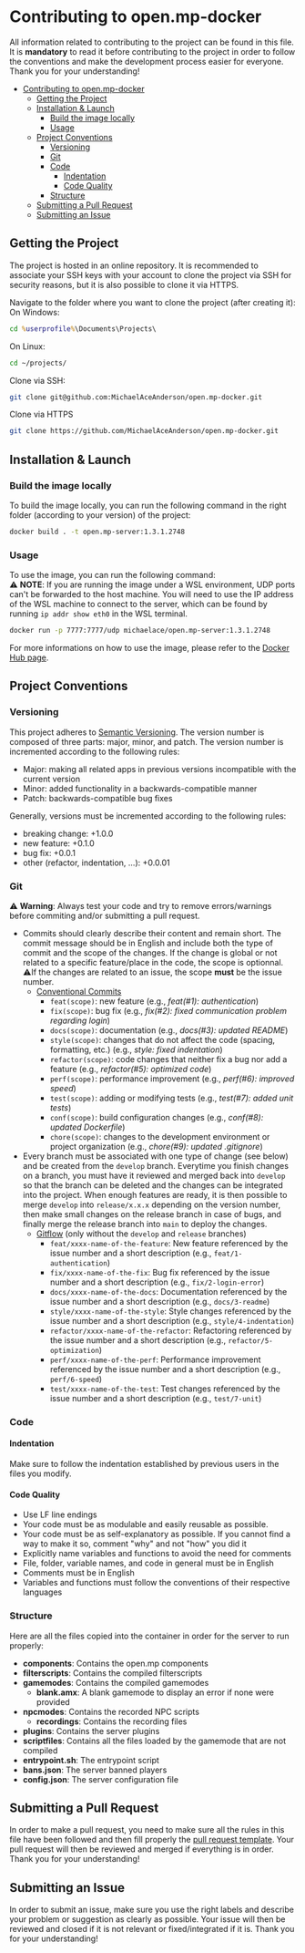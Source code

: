 # Contributing to open.mp-docker

All information related to contributing to the project can be found in this file. It is **mandatory** to read it before contributing to the project in order to follow the conventions and make the development process easier for everyone. Thank you for your understanding!

- [Contributing to open.mp-docker](#contributing-to-openmp-docker)
  - [Getting the Project](#getting-the-project)
  - [Installation \& Launch](#installation--launch)
    - [Build the image locally](#build-the-image-locally)
    - [Usage](#usage)
  - [Project Conventions](#project-conventions)
    - [Versioning](#versioning)
    - [Git](#git)
    - [Code](#code)
      - [Indentation](#indentation)
      - [Code Quality](#code-quality)
    - [Structure](#structure)
  - [Submitting a Pull Request](#submitting-a-pull-request)
  - [Submitting an Issue](#submitting-an-issue)

## Getting the Project

The project is hosted in an online repository. It is recommended to associate your SSH keys with your account to clone the project via SSH for security reasons, but it is also possible to clone it via HTTPS.

Navigate to the folder where you want to clone the project (after creating it):  
On Windows:

```bat
cd %userprofile%\Documents\Projects\
```

On Linux:

```bash
cd ~/projects/
```

Clone via SSH:  

```bash
git clone git@github.com:MichaelAceAnderson/open.mp-docker.git
```

Clone via HTTPS

```bash
git clone https://github.com/MichaelAceAnderson/open.mp-docker.git
```

## Installation & Launch

### Build the image locally

To build the image locally, you can run the following command in the right folder (according to your version) of the project:

```bash
docker build . -t open.mp-server:1.3.1.2748
```

### Usage

To use the image, you can run the following command:  
⚠️ **NOTE**: If you are running the image under a WSL environment, UDP ports can't be forwarded to the host machine. You will need to use the IP address of the WSL machine to connect to the server, which can be found by running `ip addr show eth0` in the WSL terminal.

```bash
docker run -p 7777:7777/udp michaelace/open.mp-server:1.3.1.2748
```

For more informations on how to use the image, please refer to the [Docker Hub page](https://hub.docker.com/r/michaelace/open.mp-server).

## Project Conventions

### Versioning

This project adheres to [Semantic Versioning](https://semver.org/). The version number is composed of three parts: major, minor, and patch. The version number is incremented according to the following rules:

- Major: making all related apps in previous versions incompatible with the current version
- Minor: added functionality in a backwards-compatible manner
- Patch: backwards-compatible bug fixes

Generally, versions must be incremented according to the following rules:

- breaking change: +1.0.0
- new feature: +0.1.0
- bug fix: +0.0.1
- other (refactor, indentation, ...): +0.0.01

### Git

⚠️ **Warning**: Always test your code and try to remove errors/warnings before commiting and/or submitting a pull request.  

- Commits should clearly describe their content and remain short. The commit message should be in English and include both the type of commit and the scope of the changes. If the change is global or not related to a specific feature/place in the code, the scope is optionnal.  
  ⚠️If the changes are related to an issue, the scope **must** be the issue number.
  - [Conventional Commits](https://www.conventionalcommits.org/en/v1.0.0/)
    - `feat(scope)`: new feature (e.g., *feat(#1): authentication*)
    - `fix(scope)`: bug fix (e.g., *fix(#2): fixed communication problem regarding login*)
    - `docs(scope)`: documentation (e.g., *docs(#3): updated README*)
    - `style(scope)`: changes that do not affect the code (spacing, formatting, etc.) (e.g., *style: fixed indentation*)
    - `refactor(scope)`: code changes that neither fix a bug nor add a feature (e.g., *refactor(#5): optimized code*)
    - `perf(scope)`: performance improvement (e.g., *perf(#6): improved speed*)
    - `test(scope)`: adding or modifying tests (e.g., *test(#7): added unit tests*)
    - `conf(scope)`: build configuration changes (e.g., *conf(#8): updated Dockerfile*)
    - `chore(scope)`: changes to the development environment or project organization (e.g., *chore(#9): updated .gitignore*)
- Every branch must be associated with one type of change (see below) and be created from the `develop` branch. Everytime you finish changes on a branch, you must have it reviewed and merged back into `develop` so that the branch can be deleted and the changes can be integrated into the project. When enough features are ready, it is then possible to merge `develop` into `release/x.x.x` depending on the version number, then make small changes on the release branch in case of bugs, and finally merge the release branch into `main` to deploy the changes.
  - [Gitflow](https://www.atlassian.com/git/tutorials/comparing-workflows/gitflow-workflow) (only without the `develop` and `release` branches)
    - `feat/xxxx-name-of-the-feature`: New feature referenced by the issue number and a short description (e.g., `feat/1-authentication`)
    - `fix/xxxx-name-of-the-fix`: Bug fix referenced by the issue number and a short description (e.g., `fix/2-login-error`)
    - `docs/xxxx-name-of-the-docs`: Documentation referenced by the issue number and a short description (e.g., `docs/3-readme`)
    - `style/xxxx-name-of-the-style`: Style changes referenced by the issue number and a short description (e.g., `style/4-indentation`)
    - `refactor/xxxx-name-of-the-refactor`: Refactoring referenced by the issue number and a short description (e.g., `refactor/5-optimization`)
    - `perf/xxxx-name-of-the-perf`: Performance improvement referenced by the issue number and a short description (e.g., `perf/6-speed`)
    - `test/xxxx-name-of-the-test`: Test changes referenced by the issue number and a short description (e.g., `test/7-unit`)

### Code

#### Indentation

Make sure to follow the indentation established by previous users in the files you modify.

#### Code Quality

- Use LF line endings
- Your code must be as modulable and easily reusable as possible.
- Your code must be as self-explanatory as possible. If you cannot find a way to make it so, comment "why" and not "how" you did it
- Explicitly name variables and functions to avoid the need for comments
- File, folder, variable names, and code in general must be in English
- Comments must be in English
- Variables and functions must follow the conventions of their respective languages

### Structure

Here are all the files copied into the container in order for the server to run properly:

- **components**: Contains the open.mp components
- **filterscripts**: Contains the compiled filterscripts
- **gamemodes**: Contains the compiled gamemodes
  - **blank.amx**: A blank gamemode to display an error if none were provided
- **npcmodes**: Contains the recorded NPC scripts
  - **recordings**: Contains the recording files
- **plugins**: Contains the server plugins
- **scriptfiles**: Contains all the files loaded by the gamemode that are not compiled
- **entrypoint.sh**: The entrypoint script
- **bans.json**: The server banned players
- **config.json**: The server configuration file

## Submitting a Pull Request

In order to make a pull request, you need to make sure all the rules in this file have been followed and then fill properly the [pull request template](/.github/pull_request_template.md). Your pull request will then be reviewed and merged if everything is in order. Thank you for your understanding!

## Submitting an Issue

In order to submit an issue, make sure you use the right labels and describe your problem or suggestion as clearly as possible. Your issue will then be reviewed and closed if it is not relevant or fixed/integrated if it is. Thank you for your understanding!
